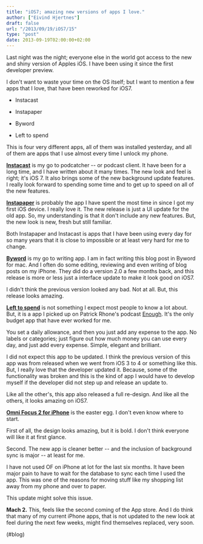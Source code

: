 ```yaml
---
title: "iOS7; amazing new versions of apps I love."
author: ["Eivind Hjertnes"]
draft: false
url: "/2013/09/19/iOS7/15"
type: "post"
date: 2013-09-19T02:00:00+02:00
---
```


Last night was the night; everyone else in the world got access to the
new and shiny version of Apples iOS. I have been using it since the
first developer preview.

I don't want to waste your time on the OS itself; but I want to mention
a few apps that I love, that have been reworked for iOS7.

-   Instacast

-   Instapaper

-   Byword

-   Left to spend

This is four very different apps, all of them was installed yesterday,
and all of them are apps that I use almost every time I unlock my phone.

**[Instacast](https://itunes.apple.com/no/app/instacast/id577056377?mt=8&affId=1644991)**
is my go to podcatcher -- or podcast client. It have been for a long
time, and I have written about it many times. The new look and feel is
right; it's iOS 7. It also brings some of the new background update
features. I really look forward to spending some time and to get up to
speed on all of the new features.

**[Instapaper](https://itunes.apple.com/en/app/instapaper/id288545208?mt=8)**
is probably the app I have spent the most time in since I got my first
iOS device. I really love it. The new release is just a UI update for
the old app. So, my understanding is that it don't include any new
features. But, the new look is new, fresh but still familiar.

Both Instapaper and Instacast is apps that I have been using every day
for so many years that it is close to impossible or at least very hard
for me to change.

**[Byword](https://itunes.apple.com/en/app/byword/id482063361?mt=8)** is
my go to writing app. I am in fact writing this blog post in Byword for
mac. And I often do some editing, reviewing and even writing of blog
posts on my iPhone. They did do a version 2.0 a few months back, and
this release is more or less just a interface update to make it look
good on iOS7.

I didn't think the previous version looked any bad. Not at all. But,
this release looks amazing.

**[Left
to spend](https://itunes.apple.com/us/app/left-to-spend/id389245325?mt=8)** is not something I expect most people to know a lot about.
But, it is a app I picked up on Patrick Rhone's podcast
[Enough](http://www.70decibels.com/enough). It's the only budget app
that have ever worked for me.

You set a daily allowance, and then you just add any expense to the app.
No labels or categories; just figure out how much money you can use
every day, and just add every expense. Simple, elegant and brilliant.

I did not expect this app to be updated. I think the previous version of
this app was from released when we went from iOS 3 to 4 or something
like this. But, I really love that the developer updated it. Because,
some of the functionality was broken and this is the kind of app I would
have to develop myself if the developer did not step up and release an
update to.

Like all the other's, this app also released a full re-design. And like
all the others, it looks amazing on iOS7.

**[Omni
Focus 2 for iPhone](https://itunes.apple.com/us/app/omnifocus-2-for-iphone/id690305341?mt=8)** is the easter egg. I don't even know where to
start.

First of all, the design looks amazing, but it is bold. I don't think
everyone will like it at first glance.

Second. The new app is cleaner better -- and the inclusion of background
sync is major -- at least for me.

I have not used OF on iPhone at lot for the last six months. It have
been major pain to have to wait for the database to sync each time I
used the app. This was one of the reasons for moving stuff like my
shopping list away from my phone and over to paper.

This update might solve this issue.

**Mach 2.** This, feels like the second coming of the App store. And I do
think that many of my current iPhone apps, that is not updated to the
new look at feel during the next few weeks, might find themselves
replaced, very soon.

(#blog)
